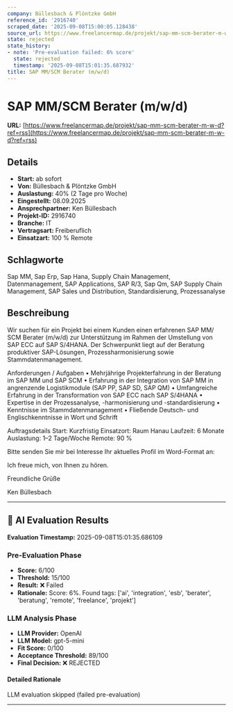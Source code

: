 ```yaml
---
company: Büllesbach & Plöntzke GmbH
reference_id: '2916740'
scraped_date: '2025-09-08T15:00:05.128438'
source_url: https://www.freelancermap.de/projekt/sap-mm-scm-berater-m-w-d?ref=rss
state: rejected
state_history:
- note: 'Pre-evaluation failed: 6% score'
  state: rejected
  timestamp: '2025-09-08T15:01:35.687932'
title: SAP MM/SCM Berater (m/w/d)
---
```



# SAP MM/SCM Berater (m/w/d)
**URL:** [https://www.freelancermap.de/projekt/sap-mm-scm-berater-m-w-d?ref=rss](https://www.freelancermap.de/projekt/sap-mm-scm-berater-m-w-d?ref=rss)
## Details
- **Start:** ab sofort
- **Von:** Büllesbach & Plöntzke GmbH
- **Auslastung:** 40% (2 Tage pro Woche)
- **Eingestellt:** 08.09.2025
- **Ansprechpartner:** Ken Büllesbach
- **Projekt-ID:** 2916740
- **Branche:** IT
- **Vertragsart:** Freiberuflich
- **Einsatzart:** 100
                                                % Remote

## Schlagworte
Sap MM, Sap Erp, Sap Hana, Supply Chain Management, Datenmanagement, SAP Applications, SAP R/3, Sap Qm, SAP Supply Chain Management, SAP Sales und Distribution, Standardisierung, Prozessanalyse

## Beschreibung
Wir suchen für ein Projekt bei einem Kunden einen erfahrenen SAP MM/ SCM Berater (m/w/d) zur Unterstützung im Rahmen der Umstellung von SAP ECC auf SAP S/4HANA. Der Schwerpunkt liegt auf der Beratung produktiver SAP-Lösungen, Prozessharmonisierung sowie Stammdatenmanagement.

Anforderungen / Aufgaben
• Mehrjährige Projekterfahrung in der Beratung im SAP MM und SAP SCM
• Erfahrung in der Integration von SAP MM in angrenzende Logistikmodule (SAP PP, SAP SD, SAP QM)
• Umfangreiche Erfahrung in der Transformation von SAP ECC nach SAP S/4HANA
• Expertise in der Prozessanalyse, -harmonisierung und -standardisierung
• Kenntnisse im Stammdatenmanagement
• Fließende Deutsch- und Englischkenntnisse in Wort und Schrift

Auftragsdetails
Start: Kurzfristig
Einsatzort: Raum Hanau
Laufzeit: 6 Monate
Auslastung: 1–2 Tage/Woche
Remote: 90 %

Bitte senden Sie mir bei Interesse Ihr aktuelles Profil im Word-Format an:

Ich freue mich, von Ihnen zu hören.

Freundliche Grüße

Ken Büllesbach

---

## 🤖 AI Evaluation Results

**Evaluation Timestamp:** 2025-09-08T15:01:35.686109

### Pre-Evaluation Phase
- **Score:** 6/100
- **Threshold:** 15/100
- **Result:** ❌ Failed
- **Rationale:** Score: 6%. Found tags: ['ai', 'integration', 'esb', 'berater', 'beratung', 'remote', 'freelance', 'projekt']

### LLM Analysis Phase
- **LLM Provider:** OpenAI
- **LLM Model:** gpt-5-mini
- **Fit Score:** 0/100
- **Acceptance Threshold:** 89/100
- **Final Decision:** ❌ REJECTED

#### Detailed Rationale
LLM evaluation skipped (failed pre-evaluation)

---
